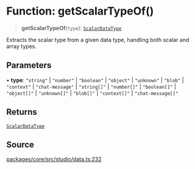 # Function: getScalarTypeOf()

> **getScalarTypeOf**(`type`): [`ScalarDataType`](../type-aliases/ScalarDataType.md)

Extracts the scalar type from a given data type, handling both scalar
and array types.

## Parameters

• **type**: `"string"` \| `"number"` \| `"boolean"` \| `"object"` \| `"unknown"` \| `"blob"` \| `"context"` \| `"chat-message"` \| `"string[]"` \| `"number[]"` \| `"boolean[]"` \| `"object[]"` \| `"unknown[]"` \| `"blob[]"` \| `"context[]"` \| `"chat-message[]"`

## Returns

[`ScalarDataType`](../type-aliases/ScalarDataType.md)

## Source

[packages/core/src/studio/data.ts:232](https://github.com/VictorS67/encre/blob/c09849eb59af073bf23be826a912f2ba4f635f93/packages/core/src/studio/data.ts#L232)
